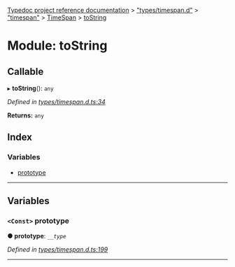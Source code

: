 [Typedoc project reference documentation](../README.md) > ["types/timespan.d"](../modules/_types_timespan_d_.md) > ["timespan"](../modules/_types_timespan_d_._timespan_.md) > [TimeSpan](../classes/_types_timespan_d_._timespan_.timespan.md) > [toString](../modules/_types_timespan_d_._timespan_.timespan.tostring.md)

# Module: toString

## Callable
▸ **toString**(): `any`

*Defined in [types/timespan.d.ts:34](https://github.com/DocuWare/REST-Sample-TS/blob/master/src/types/timespan.d.ts#L34)*

**Returns:** `any`

## Index

### Variables

* [prototype](_types_timespan_d_._timespan_.timespan.tostring.md#prototype)

---

## Variables

<a id="prototype"></a>

### `<Const>` prototype

**● prototype**: *`__type`*

*Defined in [types/timespan.d.ts:199](https://github.com/DocuWare/REST-Sample-TS/blob/master/src/types/timespan.d.ts#L199)*

___

